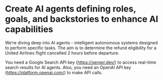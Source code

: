 # Create AI agents defining roles, goals, and backstories to enhance AI capabilities

We’re diving deep into AI agents - intelligent autonomous systems designed to perform specific tasks.
The aim is to determine the refund eligibility for a United Airlines flight cancelled 2 hours before departure. 

You need a Google Search API key (https://serper.dev/) to access real-time search results for AI agents.
Also, you need an OpenAI API key (https://platform.openai.com/) to make API calls.